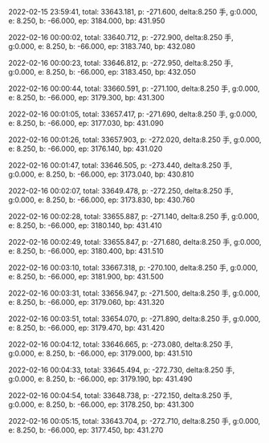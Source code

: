 2022-02-15 23:59:41, total: 33643.181, p: -271.600, delta:8.250 手, g:0.000, e: 8.250, b: -66.000, ep: 3184.000, bp: 431.950

2022-02-16 00:00:02, total: 33640.712, p: -272.900, delta:8.250 手, g:0.000, e: 8.250, b: -66.000, ep: 3183.740, bp: 432.080

2022-02-16 00:00:23, total: 33646.812, p: -272.950, delta:8.250 手, g:0.000, e: 8.250, b: -66.000, ep: 3183.450, bp: 432.050

2022-02-16 00:00:44, total: 33660.591, p: -271.100, delta:8.250 手, g:0.000, e: 8.250, b: -66.000, ep: 3179.300, bp: 431.300

2022-02-16 00:01:05, total: 33657.417, p: -271.690, delta:8.250 手, g:0.000, e: 8.250, b: -66.000, ep: 3177.030, bp: 431.090

2022-02-16 00:01:26, total: 33657.903, p: -272.020, delta:8.250 手, g:0.000, e: 8.250, b: -66.000, ep: 3176.140, bp: 431.020

2022-02-16 00:01:47, total: 33646.505, p: -273.440, delta:8.250 手, g:0.000, e: 8.250, b: -66.000, ep: 3173.040, bp: 430.810

2022-02-16 00:02:07, total: 33649.478, p: -272.250, delta:8.250 手, g:0.000, e: 8.250, b: -66.000, ep: 3173.830, bp: 430.760

2022-02-16 00:02:28, total: 33655.887, p: -271.140, delta:8.250 手, g:0.000, e: 8.250, b: -66.000, ep: 3180.140, bp: 431.410

2022-02-16 00:02:49, total: 33655.847, p: -271.680, delta:8.250 手, g:0.000, e: 8.250, b: -66.000, ep: 3180.400, bp: 431.510

2022-02-16 00:03:10, total: 33667.318, p: -270.100, delta:8.250 手, g:0.000, e: 8.250, b: -66.000, ep: 3181.900, bp: 431.500

2022-02-16 00:03:31, total: 33656.947, p: -271.500, delta:8.250 手, g:0.000, e: 8.250, b: -66.000, ep: 3179.060, bp: 431.320

2022-02-16 00:03:51, total: 33654.070, p: -271.890, delta:8.250 手, g:0.000, e: 8.250, b: -66.000, ep: 3179.470, bp: 431.420

2022-02-16 00:04:12, total: 33646.665, p: -273.080, delta:8.250 手, g:0.000, e: 8.250, b: -66.000, ep: 3179.000, bp: 431.510

2022-02-16 00:04:33, total: 33645.494, p: -272.730, delta:8.250 手, g:0.000, e: 8.250, b: -66.000, ep: 3179.190, bp: 431.490

2022-02-16 00:04:54, total: 33648.738, p: -272.150, delta:8.250 手, g:0.000, e: 8.250, b: -66.000, ep: 3178.250, bp: 431.300

2022-02-16 00:05:15, total: 33643.704, p: -272.710, delta:8.250 手, g:0.000, e: 8.250, b: -66.000, ep: 3177.450, bp: 431.270